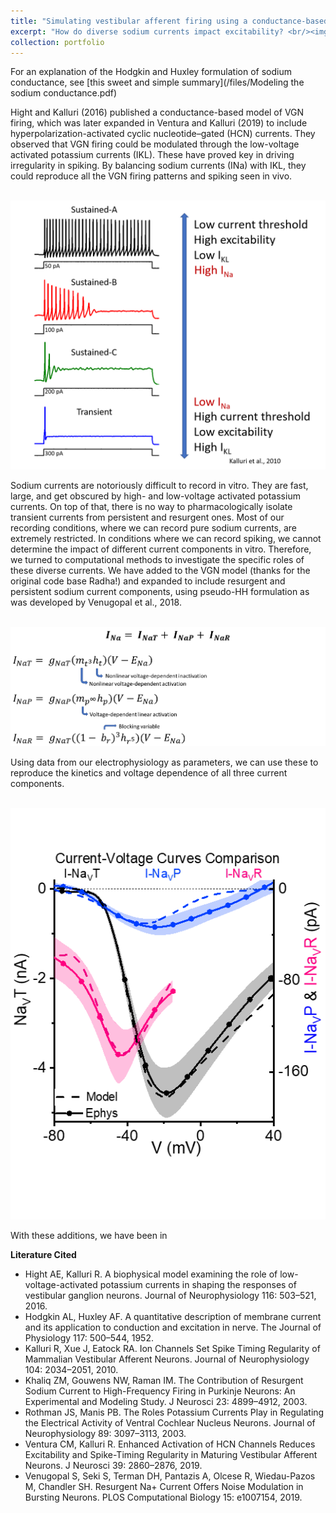 ```yaml
---
title: "Simulating vestibular afferent firing using a conductance-based model"
excerpt: "How do diverse sodium currents impact excitability? <br/><img src='/images/HHmodel.png'>"
collection: portfolio
---
```


For an explanation of the Hodgkin and Huxley formulation of sodium conductance, see [this sweet and simple summary](/files/Modeling the sodium conductance.pdf)

Hight and Kalluri (2016) published a conductance-based model of VGN firing, which was later expanded in Ventura and Kalluri (2019) to include hyperpolarization-activated cyclic nucleotide–gated (HCN) currents. They observed that VGN firing could be modulated through the low-voltage activated potassium currents (IKL). These have proved key in driving irregularity in spiking. By balancing sodium currents (INa) with IKL, they could reproduce all the VGN firing patterns and spiking seen in vivo.

<br/><img src='/images/Model spiking.png'>

Sodium currents are notoriously difficult to record in vitro. They are fast, large, and get obscured by high- and low-voltage activated potassium currents. On top of that, there is no way to pharmacologically isolate transient currents from persistent and resurgent ones. Most of our recording conditions, where we can record pure sodium currents, are extremely restricted. In conditions where we can record spiking, we cannot determine the impact of different current components in vitro. Therefore, we turned to computational methods to investigate the specific roles of these diverse currents. We have added to the VGN model (thanks for the original code base Radha!) and expanded to include resurgent and persistent sodium current components, using pseudo-HH formulation as was developed by Venugopal et al., 2018.

<br/><img src='/images/modelings eqs.png'><br/>

Using data from our electrophysiology as parameters, we can use these to reproduce the kinetics and voltage dependence of all three current components.

<br/><img src='/images/Manuscript_fig_1D.png'>

With these additions, we have been in



****Literature Cited****

- Hight AE, Kalluri R. A biophysical model examining the role of low-voltage-activated potassium currents in shaping the responses of vestibular ganglion neurons. Journal of Neurophysiology 116: 503–521, 2016.
- Hodgkin AL, Huxley AF. A quantitative description of membrane current and its application to conduction and excitation in nerve. The Journal of Physiology 117: 500–544, 1952.
- Kalluri R, Xue J, Eatock RA. Ion Channels Set Spike Timing Regularity of Mammalian Vestibular Afferent Neurons. Journal of Neurophysiology 104: 2034–2051, 2010.
- Khaliq ZM, Gouwens NW, Raman IM. The Contribution of Resurgent Sodium Current to High-Frequency Firing in Purkinje Neurons: An Experimental and Modeling Study. J Neurosci 23: 4899–4912, 2003.
- Rothman JS, Manis PB. The Roles Potassium Currents Play in Regulating the Electrical Activity of Ventral Cochlear Nucleus Neurons. Journal of Neurophysiology 89: 3097–3113, 2003.
- Ventura CM, Kalluri R. Enhanced Activation of HCN Channels Reduces Excitability and Spike-Timing Regularity in Maturing Vestibular Afferent Neurons. J Neurosci 39: 2860–2876, 2019.
- Venugopal S, Seki S, Terman DH, Pantazis A, Olcese R, Wiedau-Pazos M, Chandler SH. Resurgent Na+ Current Offers Noise Modulation in Bursting Neurons. PLOS Computational Biology 15: e1007154, 2019.


